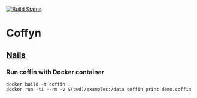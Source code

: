  [![Build Status](https://secure.travis-ci.org/yyolk/coffyn.png)](http://travis-ci.org/yyolk/coffyn)

# Coffyn

## [Nails](https://github.com/yyolk/nails)

### Run coffin with Docker container
```
docker build -t coffin . 
docker run -ti --rm -v $(pwd)/examples:/data coffin print demo.coffin
```
